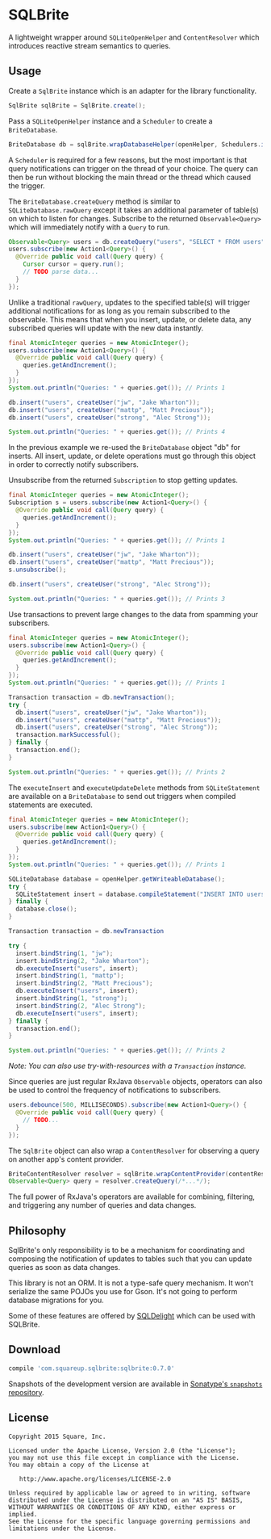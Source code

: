 SQLBrite
========

A lightweight wrapper around `SQLiteOpenHelper` and `ContentResolver` which introduces reactive
stream semantics to queries.



Usage
-----

Create a `SqlBrite` instance which is an adapter for the library functionality.

```java
SqlBrite sqlBrite = SqlBrite.create();
```

Pass a `SQLiteOpenHelper` instance and a `Scheduler` to create a `BriteDatabase`.

```java
BriteDatabase db = sqlBrite.wrapDatabaseHelper(openHelper, Schedulers.io());
```

A `Scheduler` is required for a few reasons, but the most important is that query notifications can
trigger on the thread of your choice. The query can then be run without blocking the main thread or
the thread which caused the trigger.

The `BriteDatabase.createQuery` method is similar to `SQLiteDatabase.rawQuery` except it takes an
additional parameter of table(s) on which to listen for changes. Subscribe to the returned
`Observable<Query>` which will immediately notify with a `Query` to run.

```java
Observable<Query> users = db.createQuery("users", "SELECT * FROM users");
users.subscribe(new Action1<Query>() {
  @Override public void call(Query query) {
    Cursor cursor = query.run();
    // TODO parse data...
  }
});
```

Unlike a traditional `rawQuery`, updates to the specified table(s) will trigger additional
notifications for as long as you remain subscribed to the observable. This means that when you
insert, update, or delete data, any subscribed queries will update with the new data instantly.

```java
final AtomicInteger queries = new AtomicInteger();
users.subscribe(new Action1<Query>() {
  @Override public void call(Query query) {
    queries.getAndIncrement();
  }
});
System.out.println("Queries: " + queries.get()); // Prints 1

db.insert("users", createUser("jw", "Jake Wharton"));
db.insert("users", createUser("mattp", "Matt Precious"));
db.insert("users", createUser("strong", "Alec Strong"));

System.out.println("Queries: " + queries.get()); // Prints 4
```

In the previous example we re-used the `BriteDatabase` object "db" for inserts. All insert, update,
or delete operations must go through this object in order to correctly notify subscribers.

Unsubscribe from the returned `Subscription` to stop getting updates.

```java
final AtomicInteger queries = new AtomicInteger();
Subscription s = users.subscribe(new Action1<Query>() {
  @Override public void call(Query query) {
    queries.getAndIncrement();
  }
});
System.out.println("Queries: " + queries.get()); // Prints 1

db.insert("users", createUser("jw", "Jake Wharton"));
db.insert("users", createUser("mattp", "Matt Precious"));
s.unsubscribe();

db.insert("users", createUser("strong", "Alec Strong"));

System.out.println("Queries: " + queries.get()); // Prints 3
```

Use transactions to prevent large changes to the data from spamming your subscribers.

```java
final AtomicInteger queries = new AtomicInteger();
users.subscribe(new Action1<Query>() {
  @Override public void call(Query query) {
    queries.getAndIncrement();
  }
});
System.out.println("Queries: " + queries.get()); // Prints 1

Transaction transaction = db.newTransaction();
try {
  db.insert("users", createUser("jw", "Jake Wharton"));
  db.insert("users", createUser("mattp", "Matt Precious"));
  db.insert("users", createUser("strong", "Alec Strong"));
  transaction.markSuccessful();
} finally {
  transaction.end();
}

System.out.println("Queries: " + queries.get()); // Prints 2
```

The `executeInsert` and `executeUpdateDelete` methods from `SQLiteStatement` are
available on a `BriteDatabase` to send out triggers when compiled statements are
executed.

```java
final AtomicInteger queries = new AtomicInteger();
users.subscribe(new Action1<Query>() {
  @Override public void call(Query query) {
    queries.getAndIncrement();
  }
});
System.out.println("Queries: " + queries.get()); // Prints 1

SQLiteDatabase database = openHelper.getWriteableDatabase();
try {
  SQLiteStatement insert = database.compileStatement("INSERT INTO users (username, fullname) VALUES (?, ?)");
} finally {
  database.close();
}

Transaction transaction = db.newTransaction

try {
  insert.bindString(1, "jw");
  insert.bindString(2, "Jake Wharton");
  db.executeInsert("users", insert);
  insert.bindString(1, "mattp");
  insert.bindString(2, "Matt Precious");
  db.executeInsert("users", insert);
  insert.bindString(1, "strong");
  insert.bindString(2, "Alec Strong");
  db.executeInsert("users", insert);
} finally {
  transaction.end();
}

System.out.println("Queries: " + queries.get()); // Prints 2
```

*Note: You can also use try-with-resources with a `Transaction` instance.*

Since queries are just regular RxJava `Observable` objects, operators can also be used to
control the frequency of notifications to subscribers.

```java
users.debounce(500, MILLISECONDS).subscribe(new Action1<Query>() {
  @Override public void call(Query query) {
    // TODO...
  }
});
```

The `SqlBrite` object can also wrap a `ContentResolver` for observing a query on another app's
content provider.

```java
BriteContentResolver resolver = sqlBrite.wrapContentProvider(contentResolver, Schedulers.io());
Observable<Query> query = resolver.createQuery(/*...*/);
```

The full power of RxJava's operators are available for combining, filtering, and triggering any
number of queries and data changes.



Philosophy
----------

SqlBrite's only responsibility is to be a mechanism for coordinating and composing the notification
of updates to tables such that you can update queries as soon as data changes.

This library is not an ORM. It is not a type-safe query mechanism. It won't serialize the same POJOs
you use for Gson. It's not going to perform database migrations for you.

Some of these features are offered by [SQLDelight][sqldelight] which can be used with SQLBrite.



Download
--------

```groovy
compile 'com.squareup.sqlbrite:sqlbrite:0.7.0'
```

Snapshots of the development version are available in [Sonatype's `snapshots` repository][snap].



License
-------

    Copyright 2015 Square, Inc.

    Licensed under the Apache License, Version 2.0 (the "License");
    you may not use this file except in compliance with the License.
    You may obtain a copy of the License at

       http://www.apache.org/licenses/LICENSE-2.0

    Unless required by applicable law or agreed to in writing, software
    distributed under the License is distributed on an "AS IS" BASIS,
    WITHOUT WARRANTIES OR CONDITIONS OF ANY KIND, either express or implied.
    See the License for the specific language governing permissions and
    limitations under the License.





 [snap]: https://oss.sonatype.org/content/repositories/snapshots/
 [sqldelight]: https://github.com/square/sqldelight/
